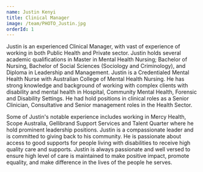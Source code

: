 ```yaml
---
name: Justin Kenyi
title: Clinical Manager
image: /team/PHOTO_Justin.jpg
orderId: 1
---
```


Justin is an experienced Clinical Manager, with vast of experience of working in both Public Health and Private sector. Justin holds several academic qualifications in Master in Mental Health Nursing; Bachelor of Nursing, Bachelor of Social Sciences (Sociology and Criminology), and Diploma in Leadership and Management. Justin is a Credentialed Mental Health Nurse with Australian College of Mental Health Nursing. He has strong knowledge and background of working with complex clients with disability and mental health in Hospital, Community Mental Health, Forensic and Disability Settings. He had hold positions in clinical roles as a Senior Clinician, Consultative and Senior management roles in the Health Sector.

Some of Justin's notable experience includes working in Mercy Health, Scope Australia, Gellibrand Support Services and Talent Quarter where he hold prominent leadership positions. Justin is a compassionate leader and is committed to giving back to his community. He is passionate about access to good supports for people living with disabilities to receive high quality care and supports. Justin is always passionate and well versed to ensure high level of care is maintained to make positive impact, promote equality, and make difference in the lives of the people he serves.